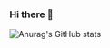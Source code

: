 ### Hi there 👋

![Anurag's GitHub stats](https://github-readme-stats.vercel.app/api?username=DiodeCN&show_icons=true&theme=transparent)
